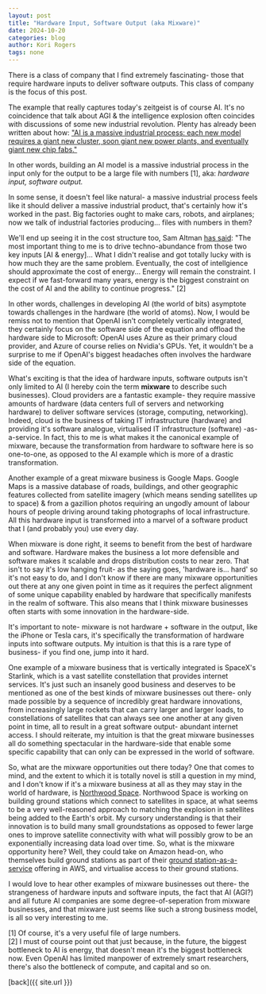 ```yaml
---
layout: post
title: "Hardware Input, Software Output (aka Mixware)"
date: 2024-10-20
categories: blog
author: Kori Rogers
tags: none
---
```

There is a class of company that I find extremely fascinating- those that require hardware inputs to deliver software outputs. This class of company is the focus of this post. 

The example that really captures today's zeitgeist is of course AI. It's no coincidence that talk about AGI & the intelligence explosion often coincides with discussions of some new industrial revolution. Plenty has already been written about how: ["AI is a massive industrial process: each new model requires a giant new cluster, soon giant new power plants, and eventually giant new chip fabs."](https://situational-awareness.ai/racing-to-the-trillion-dollar-cluster/)

In other words, building an AI model is a massive industrial process in the input only for the output to be a large file with numbers [1], aka: *hardware input, software output.*

In some sense, it doesn't feel like natural- a massive industrial process feels like it should deliver a massive industrial product, that's certainly how it's worked in the past. Big factories ought to make cars, robots, and airplanes; now we talk of industrial factories producing... files with numbers in them?

We'll end up seeing it in the cost structure too, Sam Altman [has said](https://www.youtube.com/watch?v=FVRHTWWEIz4&list=PPSV&ab_channel=HarvardBusinessSchool): "The most important thing to me is to drive techno-abundance from those two key inputs [AI & energy]... What I didn't realise and got totally lucky with is how much they are the same problem. Eventually, the cost of intellgience should approximate the cost of energy... Energy will remain the constraint. I expect if we fast-forward many years, energy is the biggest constraint on the cost of AI and the ability to continue progress." [2]

In other words, challenges in developing AI (the world of bits) asymptote towards challenges in the hardware (the world of atoms). Now, I would be remiss not to mention that OpenAI isn't completely vertically integrated, they certainly focus on the software side of the equation and offload the hardware side to Microsoft: OpenAI uses Azure as their primary cloud provider, and Azure of course relies on Nvidia's GPUs. Yet, it wouldn't be a surprise to me if OpenAI's biggest headaches often involves the hardware side of the equation.

What's exciting is that the idea of hardware inputs, software outputs isn't only limited to AI (I hereby coin the term **mixware** to describe such businesses). Cloud providers are a fantastic example- they require massive amounts of hardware (data centers full of servers and networking hardware) to deliver software services (storage, computing, networking). Indeed, cloud is the business of taking IT infrastructure (hardware) and providing it's software analogue, virtualised IT infrastructure (software) -as-a-service. In fact, this to me is what makes it the canonical example of mixware, because the transformation from hardware to software here is so one-to-one, as opposed to the AI example which is more of a drastic transformation.

Another example of a great mixware business is Google Maps. Google Maps is a massive database of roads, buildings, and other geographic features collected from satellite imagery (which means sending satellites up to space) & from a gazillion photos requiring an ungodly amount of labour hours of people driving around taking photographs of local infrastructure. All this hardware input is transformed into a marvel of a software product that I (and probably you) use every day. 

When mixware is done right, it seems to benefit from the best of hardware and software. Hardware makes the business a lot more defensible and software makes it scalable and drops distribution costs to near zero. That isn't to say it's low hanging fruit- as the saying goes, 'hardware is... hard' so it's not easy to do, and I don't know if there are many mixware opportunities out there at any one given point in time as it requires the perfect alignment of some unique capability enabled by hardware that specifically manifests in the realm of software. This also means that I think mixware businesses often starts with some innovation in the hardware-side. 

It's important to note- mixware is not hardware + software in the output, like the iPhone or Tesla cars, it's specifically the transformation of hardware inputs into software outputs. My intuition is that this is a rare type of business- if you find one, jump into it hard. 

One example of a mixware business that is vertically integrated is SpaceX's Starlink, which is a vast satellite constellation that provides internet services. It's just such an insanely good business and deserves to be mentioned as one of the best kinds of mixware businesses out there- only made possible by a sequence of incredibly great hardware innovations, from increasingly large rockets that can carry larger and larger loads, to constellations of satellites that can always see one another at any given point in time, all to result in a great software output- abundant internet access. I should reiterate, my intuition is that the great mixware businesses all do something spectacular in the hardware-side that enable some specific capability that can only can be expressed in the world of software. 

So, what are the mixware opportunities out there today? One that comes to mind, and the extent to which it is totally novel is still a question in my mind, and I don't know if it's a mixware business at all as they may stay in the world of hardware, is [Northwood Space](https://www.northwoodspace.io/). Northwood Space is working on building ground stations which connect to satellites in space, at what seems to be a very well-reasoned approach to matching the explosion in satellites being added to the Earth's orbit. My cursory understanding is that their innovation is to build many small groundstations as opposed to fewer large ones to improve satellite connectivity with what will possibly grow to be an exponentially increasing data load over time. So, what is the mixware opportunity here? Well, they could take on Amazon head-on, who themselves build ground stations as part of their [ground station-as-a-service](https://aws.amazon.com/ground-station/#:~:text=AWS%20Ground%20Station%20provides%20a,your%20own%20satellite%20ground%20stations.) offering in AWS, and virtualise access to their ground stations.

I would love to hear other examples of mixware businesses out there- the strangeness of hardware inputs and software inputs, the fact that AI (AGI?) and all future AI companies are some degree-of-seperation from mixware businesses, and that mixware just seems like such a strong business model, is all so very interesting to me. 

[1] Of course, it's a very useful file of large numbers.  
[2] I must of course point out that just because, in the future, the biggest bottleneck to AI is energy, that doesn't mean it's the biggest bottleneck now. Even OpenAI has limited manpower of extremely smart researchers, there's also the bottleneck of compute, and capital and so on.
 
[back]({{ site.url }})